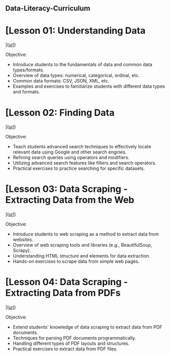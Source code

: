 ## Data-Literacy-Curriculum

# [Lesson 01: Understanding Data
]([url](https://github.com/aeleraqi/Data-Literacy-Curriculum/blob/main/Lesson%2001.pdf))

Objective: 
- Introduce students to the fundamentals of data and common data types/formats.
- Overview of data types: numerical, categorical, ordinal, etc.
- Common data formats: CSV, JSON, XML, etc.
- Examples and exercises to familiarize students with different data types and formats.

# [Lesson 02: Finding Data
]([url](https://github.com/aeleraqi/Data-Literacy-Curriculum/blob/main/Lesson%2002.pdf))

Objective: 
- Teach students advanced search techniques to effectively locate relevant data using Google and other search engines.
- Refining search queries using operators and modifiers.
- Utilizing advanced search features like filters and search operators.
- Practical exercises to practice searching for specific datasets.

# [Lesson 03: Data Scraping - Extracting Data from the Web
]([url](https://github.com/aeleraqi/Data-Literacy-Curriculum/blob/main/Lesson%2003.pdf))

Objective: 
- Introduce students to web scraping as a method to extract data from websites.
- Overview of web scraping tools and libraries (e.g., BeautifulSoup, Scrapy).
- Understanding HTML structure and elements for data extraction.
- Hands-on exercises to scrape data from simple web pages.

# [Lesson 04: Data Scraping - Extracting Data from PDFs
]([url](https://github.com/aeleraqi/Data-Literacy-Curriculum/blob/main/Lesson%2004.pdf))

Objective: 
- Extend students' knowledge of data scraping to extract data from PDF documents.
- Techniques for parsing PDF documents programmatically.
- Handling different types of PDF layouts and structures.
- Practical exercises to extract data from PDF files.
